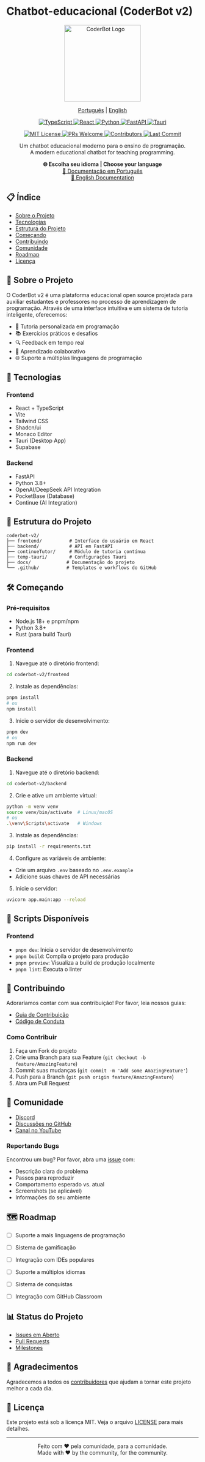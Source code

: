 # Chatbot-educacional (CoderBot v2)

<p align="center">
  <img src="docs/assets/logo.png" alt="CoderBot Logo" width="200"/>
</p>

<p align="center">
  <a href="docs/pt-BR/README.md">Português</a> |
  <a href="docs/en/README.md">English</a>
</p>

<p align="center">
  <a href="https://www.typescriptlang.org/" target="_blank">
    <img src="https://img.shields.io/badge/TypeScript-007ACC?style=for-the-badge&logo=typescript&logoColor=white" alt="TypeScript"/>
  </a>
  <a href="https://reactjs.org/" target="_blank">
    <img src="https://img.shields.io/badge/React-20232A?style=for-the-badge&logo=react&logoColor=61DAFB" alt="React"/>
  </a>
  <a href="https://www.python.org/" target="_blank">
    <img src="https://img.shields.io/badge/Python-3776AB?style=for-the-badge&logo=python&logoColor=white" alt="Python"/>
  </a>
  <a href="https://fastapi.tiangolo.com/" target="_blank">
    <img src="https://img.shields.io/badge/FastAPI-009688?style=for-the-badge&logo=fastapi&logoColor=white" alt="FastAPI"/>
  </a>
  <a href="https://tauri.studio/" target="_blank">
    <img src="https://img.shields.io/badge/Tauri-FFC131?style=for-the-badge&logo=Tauri&logoColor=white" alt="Tauri"/>
  </a>
</p>

<p align="center">
  <a href="https://opensource.org/licenses/MIT" target="_blank">
    <img src="https://img.shields.io/badge/License-MIT-green.svg" alt="MIT License"/>
  </a>
  <a href="http://makeapullrequest.com" target="_blank">
    <img src="https://img.shields.io/badge/PRs-welcome-brightgreen.svg?style=flat-square" alt="PRs Welcome"/>
  </a>
  <a href="https://github.com/Chatbot-educacional/Chatbot-educacional/graphs/contributors" target="_blank">
    <img src="https://img.shields.io/github/contributors/Chatbot-educacional/Chatbot-educacional" alt="Contributors"/>
  </a>
  <a href="https://github.com/Chatbot-educacional/Chatbot-educacional/commits/main" target="_blank">
    <img src="https://img.shields.io/github/last-commit/Chatbot-educacional/Chatbot-educacional" alt="Last Commit"/>
  </a>
</p>

<p align="center">
  Um chatbot educacional moderno para o ensino de programação.<br/>
  A modern educational chatbot for teaching programming.
</p>

<p align="center">
  <b>🌐 Escolha seu idioma | Choose your language</b><br/>
  <a href="docs/pt-BR/README.md">📖 Documentação em Português</a><br/>
  <a href="docs/en/README.md">📖 English Documentation</a>
</p>

## 📋 Índice

- [Sobre o Projeto](#-sobre-o-projeto)
- [Tecnologias](#-tecnologias)
- [Estrutura do Projeto](#-estrutura-do-projeto)
- [Começando](#-começando)
- [Contribuindo](#-contribuindo)
- [Comunidade](#-comunidade)
- [Roadmap](#-roadmap)
- [Licença](#-licença)

## 🎯 Sobre o Projeto

O CoderBot v2 é uma plataforma educacional open source projetada para auxiliar estudantes e professores no processo de aprendizagem de programação. Através de uma interface intuitiva e um sistema de tutoria inteligente, oferecemos:

- 🤖 Tutoria personalizada em programação
- 📚 Exercícios práticos e desafios
- 🔍 Feedback em tempo real
- 👥 Aprendizado colaborativo
- 🌐 Suporte a múltiplas linguagens de programação

## 🚀 Tecnologias

### Frontend
- React + TypeScript
- Vite
- Tailwind CSS
- Shadcn/ui
- Monaco Editor
- Tauri (Desktop App)
- Supabase

### Backend
- FastAPI
- Python 3.8+
- OpenAI/DeepSeek API Integration
- PocketBase (Database)
- Continue (AI Integration)

## 📁 Estrutura do Projeto

```
coderbot-v2/
├── frontend/          # Interface do usuário em React
├── backend/           # API em FastAPI
├── continueTutor/     # Módulo de tutoria contínua
├── temp-tauri/        # Configurações Tauri
├── docs/             # Documentação do projeto
└── .github/          # Templates e workflows do GitHub
```

## 🛠️ Começando

### Pré-requisitos
- Node.js 18+ e pnpm/npm
- Python 3.8+
- Rust (para build Tauri)

### Frontend

1. Navegue até o diretório frontend:
```bash
cd coderbot-v2/frontend
```

2. Instale as dependências:
```bash
pnpm install
# ou
npm install
```

3. Inicie o servidor de desenvolvimento:
```bash
pnpm dev
# ou
npm run dev
```

### Backend

1. Navegue até o diretório backend:
```bash
cd coderbot-v2/backend
```

2. Crie e ative um ambiente virtual:
```bash
python -m venv venv
source venv/bin/activate  # Linux/macOS
# ou
.\venv\Scripts\activate   # Windows
```

3. Instale as dependências:
```bash
pip install -r requirements.txt
```

4. Configure as variáveis de ambiente:
- Crie um arquivo `.env` baseado no `.env.example`
- Adicione suas chaves de API necessárias

5. Inicie o servidor:
```bash
uvicorn app.main:app --reload
```

## 🔧 Scripts Disponíveis

### Frontend
- `pnpm dev`: Inicia o servidor de desenvolvimento
- `pnpm build`: Compila o projeto para produção
- `pnpm preview`: Visualiza a build de produção localmente
- `pnpm lint`: Executa o linter

## 👥 Contribuindo

Adoraríamos contar com sua contribuição! Por favor, leia nossos guias:

- [Guia de Contribuição](CONTRIBUTING.md)
- [Código de Conduta](CODE_OF_CONDUCT.md)

### Como Contribuir

1. Faça um Fork do projeto
2. Crie uma Branch para sua Feature (`git checkout -b feature/AmazingFeature`)
3. Commit suas mudanças (`git commit -m 'Add some AmazingFeature'`)
4. Push para a Branch (`git push origin feature/AmazingFeature`)
5. Abra um Pull Request

## 🌟 Comunidade

- [Discord](https://discord.gg/seu-servidor)
- [Discussões no GitHub](https://github.com/Chatbot-educacional/Chatbot-educacional/discussions)
- [Canal no YouTube](https://youtube.com/@seu-canal)

### Reportando Bugs

Encontrou um bug? Por favor, abra uma [issue](https://github.com/Chatbot-educacional/Chatbot-educacional/issues) com:

- Descrição clara do problema
- Passos para reproduzir
- Comportamento esperado vs. atual
- Screenshots (se aplicável)
- Informações do seu ambiente

## 🗺️ Roadmap

- [ ] Suporte a mais linguagens de programação
- [ ] Sistema de gamificação
- [ ] Integração com IDEs populares

- [ ] Suporte a múltiplos idiomas
- [ ] Sistema de conquistas
- [ ] Integração com GitHub Classroom

## 📊 Status do Projeto

- [Issues em Aberto](https://github.com/Chatbot-educacional/Chatbot-educacional/issues)
- [Pull Requests](https://github.com/Chatbot-educacional/Chatbot-educacional/pulls)
- [Milestones](https://github.com/Chatbot-educacional/Chatbot-educacional/milestones)

## 🙏 Agradecimentos

Agradecemos a todos os [contribuidores](https://github.com/Chatbot-educacional/Chatbot-educacional/graphs/contributors) que ajudam a tornar este projeto melhor a cada dia.

## 📝 Licença

Este projeto está sob a licença MIT. Veja o arquivo [LICENSE](LICENSE) para mais detalhes.

---

<p align="center">
  Feito com ❤️ pela comunidade, para a comunidade.<br/>
  Made with ❤️ by the community, for the community.
</p>
